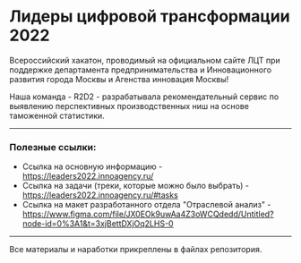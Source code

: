 # Лидеры цифровой трансформации 2022
Всероссийский хакатон, проводимый на официальном сайте ЛЦТ при поддержке департамента предпринимательства и Инновационного развития города Москвы и Агенства инновация Москвы!
  </br>
  
Наша команда - R2D2 - разрабатывала рекомендательный сервис по выявлению перспективных производственных ниш на основе таможенной статистики.
- - -
### Полезные ссылки:
- Ссылка на основную информацию - https://leaders2022.innoagency.ru/
- Ссылка на задачи (треки, которые можно было выбрать) - https://leaders2022.innoagency.ru/#tasks
- Ссылка на макет разработанного отдела "Отраслевой анализ" - https://www.figma.com/file/JX0EOk9uwAa4Z3oWCQdedd/Untitled?node-id=0%3A1&t=3xjBettDXjOq2LHS-0
- - -
Все материалы и наработки прикреплены в файлах репозитория.
